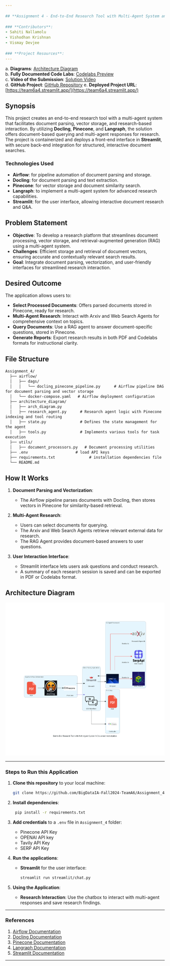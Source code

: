 ```yaml
---

## **Assignment 4 - End-to-End Research Tool with Multi-Agent System and Document Vectorization**

### **Contributors**:
- Sahiti Nallamolu
- Vishodhan Krishnan
- Vismay Devjee
  
### **Project Resources**:
---
```

a. **Diagrams**: [Architecture Diagram](https://github.com/BigDataIA-Fall2024-TeamA6/Assignment_4/tree/main/architecture_diagram)  
b. **Fully Documented Code Labs**: [Codelabs Preview](https://codelabs-preview.appspot.com/?file_id=1mjvrVPW4HhfXsRnsTeXvmz30b2qKbRQ2dVz1ydNykV4/)  
c. **Video of the Submission**: [Solution Video](https://northeastern.zoom.us/rec/share/g6JItGeuhUI-6EYPHTSQrjGk2ylmz_BKfxIAUU-10alqwzVc2h0lmOzLypC6nWH-.vWubwUnestSWgaDX)  
d. **GitHub Project**: [GitHub Repository](https://github.com/BigDataIA-Fall2024-TeamA6/Assignment_4)
e. **Deployed Project URL**: [https://team6a4.streamlit.app/](https://team6a4.streamlit.app/)

## **Synopsis**

This project creates an end-to-end research tool with a multi-agent system that facilitates document parsing, vector storage, and research-based interaction. By utilizing **Docling**, **Pinecone**, and **Langraph**, the solution offers document-based querying and multi-agent responses for research. The project is containerized and deploys a front-end interface in **Streamlit**, with secure back-end integration for structured, interactive document searches.

### **Technologies Used**
- **Airflow**: for pipeline automation of document parsing and storage.
- **Docling**: for document parsing and text extraction.
- **Pinecone**: for vector storage and document similarity search.
- **Langraph**: to implement a multi-agent system for advanced research capabilities.
- **Streamlit**: for the user interface, allowing interactive document research and Q&A.

## **Problem Statement**

- **Objective**: To develop a research platform that streamlines document processing, vector storage, and retrieval-augmented generation (RAG) using a multi-agent system.
- **Challenges**: Efficient storage and retrieval of document vectors, ensuring accurate and contextually relevant search results.
- **Goal**: Integrate document parsing, vectorization, and user-friendly interfaces for streamlined research interaction.

## **Desired Outcome**

The application allows users to:
- **Select Processed Documents**: Offers parsed documents stored in Pinecone, ready for research.
- **Multi-Agent Research**: Interact with Arxiv and Web Search Agents for comprehensive context on topics.
- **Query Documents**: Use a RAG agent to answer document-specific questions, stored in Pinecone.
- **Generate Reports**: Export research results in both PDF and Codelabs formats for instructional clarity.

## **File Structure**
```
Assignment_4/
  ├── airflow/
  │   ├── dags/
  │   │   └── docling_pinecone_pipeline.py      # Airflow pipeline DAG for document parsing and vector storage  
  │   └── docker-compose.yaml   # Airflow deployment configuration
  ├── architecture_diagram/
  │   ├── arch_diagram.py
  │   ├── research_agent.py      # Research agent logic with Pinecone indexing and tool routing
  │   ├── state.py               # Defines the state management for the agent
  │   ├── tools.py               # Implements various tools for task execution
  ├── utils/
  │   ├── document_processors.py   # Document processing utilities
  ├── .env                     # load API keys
  ├── requirements.txt               # installation dependencies file
  └── README.md 
```
## **How It Works**

1. **Document Parsing and Vectorization**: 
   - The Airflow pipeline parses documents with Docling, then stores vectors in Pinecone for similarity-based retrieval.
   
2. **Multi-Agent Research**:
   - Users can select documents for querying.
   - The Arxiv and Web Search Agents retrieve relevant external data for research.
   - The RAG Agent provides document-based answers to user questions.

3. **User Interaction Interface**:
   - Streamlit interface lets users ask questions and conduct research.
   - A summary of each research session is saved and can be exported in PDF or Codelabs format.

## **Architecture Diagram**

![Architecture Diagram](https://github.com/BigDataIA-Fall2024-TeamA6/Assignment_4/blob/main/architecture_diagram/end-to-end_research_tool_with_multi-agent_system_&_document_vectorization.png)

---

### **Steps to Run this Application**

1. **Clone this repository** to your local machine:

   ```bash
   git clone https://github.com/BigDataIA-Fall2024-TeamA6/Assignment_4.git
   ```

2. **Install dependencies**:

   ```bash
    pip install -r requirements.txt
   ```

3. **Add credentials** to a `.env` file in `Assignment_4` folder:

   - Pinecone API Key
   - OPENAI API key
   - Tavily API Key
   - SERP API Key

4. **Run the applications**:

   - **Streamlit** for the user interface:

     ```bash
     streamlit run streamlit/chat.py
     ```

5. **Using the Application**:
   - **Research Interaction**: Use the chatbox to interact with multi-agent responses and save research findings.

---

### **References**

1. [Airflow Documentation](https://airflow.apache.org/)
2. [Docling Documentation](https://docling.io/)
3. [Pinecone Documentation](https://www.pinecone.io/docs/)
4. [Langraph Documentation](https://langraph.ai/)
5. [Streamlit Documentation](https://docs.streamlit.io/)

---
